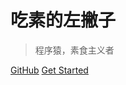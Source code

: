 <!-- _coverpage.md -->


# 吃素的左撇子 

> 程序猿，素食主义者

[GitHub](https://github.com/xiaohuanwang)
[Get Started](#吃素的左撇子)